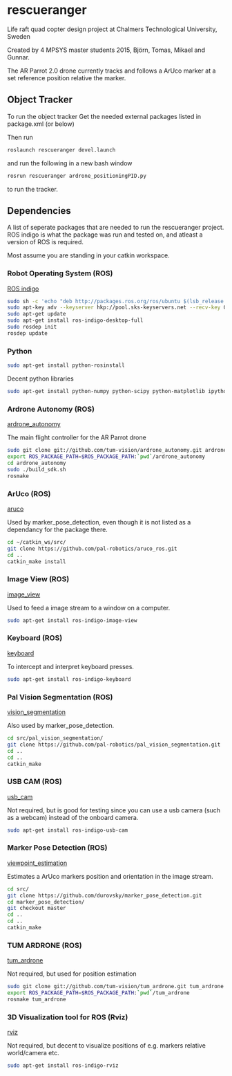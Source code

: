 # rescueranger
Life raft quad copter design project at Chalmers Technological University, Sweden

Created by 4 MPSYS master students 2015, Björn, Tomas, Mikael and Gunnar.

The AR Parrot 2.0 drone currently tracks and follows a ArUco marker at a set reference position relative the marker.

## Object Tracker
To run the object tracker
Get the needed external packages listed in package.xml (or below)

Then run 
```bash
roslaunch rescueranger devel.launch
```
and run the following in a new bash window
```bash 
rosrun rescueranger ardrone_positioningPID.py
```
 to run the tracker.

## Dependencies
A list of seperate packages that are needed to run the rescueranger project.
ROS indigo is what the package was run and tested on, and atleast a version of ROS is required.

Most assume you are standing in your catkin workspace.

### Robot Operating System (ROS)
[ROS indigo](http://wiki.ros.org/indigo/Installation)

```bash
sudo sh -c 'echo "deb http://packages.ros.org/ros/ubuntu $(lsb_release -sc) main" > /etc/apt/sources.list.d/ros-latest.list'
sudo apt-key adv --keyserver hkp://pool.sks-keyservers.net --recv-key 0xB01FA116
sudo apt-get update
sudo apt-get install ros-indigo-desktop-full
sudo rosdep init
rosdep update
```

### Python
```bash
sudo apt-get install python-rosinstall
```
Decent python libraries
```bash
sudo apt-get install python-numpy python-scipy python-matplotlib ipython ipython-notebook python-pandas python-sympy python-nose
```

### Ardrone Autonomy (ROS)
[ardrone_autonomy](https://github.com/tum-vision/ardrone_autonomy)

The main flight controller for the AR Parrot drone

```bash
sudo git clone git://github.com/tum-vision/ardrone_autonomy.git ardrone_autonomy
export ROS_PACKAGE_PATH=$ROS_PACKAGE_PATH:`pwd`/ardrone_autonomy
cd ardrone_autonomy
sudo ./build_sdk.sh
rosmake
```

### ArUco (ROS)
[aruco](https://github.com/pal-robotics/aruco_ros)

Used by marker_pose_detection, even though it is not listed as a dependancy for the package there.

```bash
cd ~/catkin_ws/src/
git clone https://github.com/pal-robotics/aruco_ros.git
cd ..
catkin_make install
```

### Image View (ROS)
[image_view](http://wiki.ros.org/image_view)

Used to feed a image stream to a window on a computer.

```bash
sudo apt-get install ros-indigo-image-view
```

### Keyboard (ROS)
[keyboard](https://github.com/lrse/ros-keyboard)

To intercept and interpret keyboard presses.

```bash
sudo apt-get install ros-indigo-keyboard
```

### Pal Vision Segmentation (ROS)
[vision_segmentation](http://wiki.ros.org/pal_vision_segmentation)

Also used by marker_pose_detection.

```bash
cd src/pal_vision_segmentation/
git clone https://github.com/pal-robotics/pal_vision_segmentation.git
cd ..
cd ..
catkin_make
```

### USB CAM (ROS)
[usb_cam](https://github.com/bosch-ros-pkg/usb_cam)

Not required, but is good for testing since you can use a usb camera (such as a webcam) instead of the onboard camera.

```bash
sudo apt-get install ros-indigo-usb-cam
```

### Marker Pose Detection (ROS)
[viewpoint_estimation](https://github.com/durovsky/marker_pose_detection)

Estimates a ArUco markers position and orientation in the image stream.

```bash
cd src/
git clone https://github.com/durovsky/marker_pose_detection.git
cd marker_pose_detection/
git checkout master
cd ..
cd ..
catkin_make
```

### TUM ARDRONE (ROS)
[tum_ardrone](http://wiki.ros.org/tum_ardrone)

Not required, but used for position estimation

```bash
sudo git clone git://github.com/tum-vision/tum_ardrone.git tum_ardrone
export ROS_PACKAGE_PATH=$ROS_PACKAGE_PATH:`pwd`/tum_ardrone
rosmake tum_ardrone
```

### 3D Visualization tool for ROS (Rviz)
[rviz](http://wiki.ros.org/rviz)

Not required, but decent to visualize positions of e.g. markers relative world/camera etc.
```bash
sudo apt-get install ros-indigo-rviz
```

